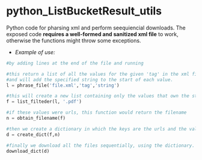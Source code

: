 
# python_ListBucketResult_utils
Python code for pharsing xml and perform seequiencial downloads. 
The exposed code **requires a well-formed and sanitized xml file** to work, 
otherwise the functions might throw some exceptions.
- *Example of use:*
```python
#by adding lines at the end of the file and running

#this return a list of all the values for the given 'tag' in the xml file
#and will add the specified string to the start of each value.
l = phrase_file('file.xml','tag','string')

#this will create a new list containing only the values ​​that own the string '.pdf'
f = list_filteder(l, '.pdf')

#if these values ​​were urls, this function would return the filename
n = obtain_filename(f)

#then we create a dictionary in which the keys are the urls and the values ​​are the file names.
d = create_dict(f,n)

#finally we download all the files sequentially, using the dictionary.
download_dict(d)
```
